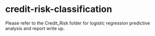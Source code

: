 # credit-risk-classification

Please refer to the Credit_Risk folder for logistic regression predictive analysis and report write up.
